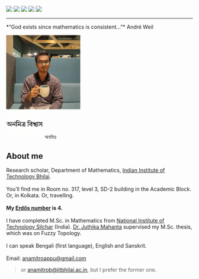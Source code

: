 [![](https://img.shields.io/badge/Home-yellow?style=for-the-badge)](https://anamitro.github.io/)
[![](https://img.shields.io/badge/Research-red?style=for-the-badge)](https://anamitro.github.io/research.html)
[![](https://img.shields.io/badge/Talks-red?style=for-the-badge)](https://anamitro.github.io/talks.html)
[![](https://img.shields.io/badge/Teaching-red?style=for-the-badge)](https://anamitro.github.io/teaching.html)
[![](https://img.shields.io/badge/Other_stuff-red?style=for-the-badge)](https://anamitro.github.io/hobbies.html)

____
<head>
<link rel="preconnect" href="https://fonts.googleapis.com">
<link rel="preconnect" href="https://fonts.gstatic.com" crossorigin>
<link href="https://fonts.googleapis.com/css2?family=Tiro+Bangla:ital@0;1&display=swap" rel="stylesheet">
</head>
*“God exists since mathematics is consistent...”* André Weil

<img src="picture.jpg" alt="drawing" width="200"/><br><img src="name3.jpg" alt="drawing" width="100"/>
<span style="font-family: 'Tiro Bangla', serif;">অনমিত্র</span>

## About me

Research scholar, Department of Mathematics, <a href="https://iitbhilai.ac.in/index.php?pid=dept_math">Indian Institute of Technology Bhilai</a>.
<br><br>
You’ll find me in Room no. 317, level 3, SD-2 building in the Academic Block. Or, in Kolkata. Or, travelling.
<br><br>
**My [Erdős number](https://sites.google.com/oakland.edu/grossman/home/the-erdoes-number-project) is 4.**
<br><br>
I have completed M.Sc. in Mathematics from <a href="http://maths.nits.ac.in/">National Institute of Technology Silchar</a> (India). [Dr. Juthika Mahanta](https://maths.nits.ac.in/faculties/juthika-mahanta) supervised my M.Sc. thesis, which was on Fuzzy Topology.
<br><br>
I can speak Bengali (first language), English and Sanskrit.
<br><br>
Email: anamitroappu@gmail.com
> or anamitrob@iitbhilai.ac.in, but I prefer the former one.

